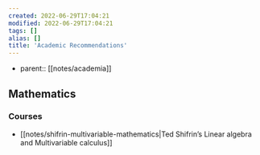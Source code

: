 ```yaml
---
created: 2022-06-29T17:04:21
modified: 2022-06-29T17:04:21
tags: []
alias: []
title: 'Academic Recommendations'
---
```


- parent:: [[notes/academia]]

## Mathematics

### Courses

- [[notes/shifrin-multivariable-mathematics|Ted Shifrin’s Linear algebra and Multivariable calculus]]